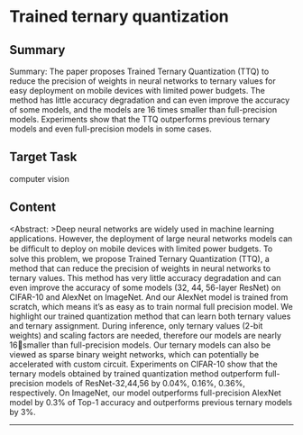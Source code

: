 # Trained ternary quantization

## Summary

Summary: The paper proposes Trained Ternary Quantization (TTQ) to reduce the precision of weights in neural networks to ternary values for easy deployment on mobile devices with limited power budgets. The method has little accuracy degradation and can even improve the accuracy of some models, and the models are 16 times smaller than full-precision models. Experiments show that the TTQ outperforms previous ternary models and even full-precision models in some cases.


## Target Task

computer vision

## Content

<Abstract: >Deep neural networks are widely used in machine learning applications. However, the deployment of large neural networks models can be difﬁcult to deploy on mobile devices with limited power budgets. To solve this problem, we propose Trained Ternary Quantization (TTQ), a method that can reduce the precision of weights in neural networks to ternary values. This method has very little accuracy degradation and can even improve the accuracy of some models (32, 44, 56-layer ResNet) on CIFAR-10 and AlexNet on ImageNet. And our AlexNet model is trained from scratch, which means it’s as easy as to train normal full precision model. We highlight our trained quantization method that can learn both ternary values and ternary assignment. During inference, only ternary values (2-bit weights) and scaling factors are needed, therefore our models are nearly 16smaller than full-precision models. Our ternary models can also be viewed as sparse binary weight networks, which can potentially be accelerated with custom circuit. Experiments on CIFAR-10 show that the ternary models obtained by trained quantization method outperform full-precision models of ResNet-32,44,56 by 0.04%, 0.16%, 0.36%, respectively. On ImageNet, our model outperforms full-precision AlexNet model by 0.3% of Top-1 accuracy and outperforms previous ternary models by 3%.



---

